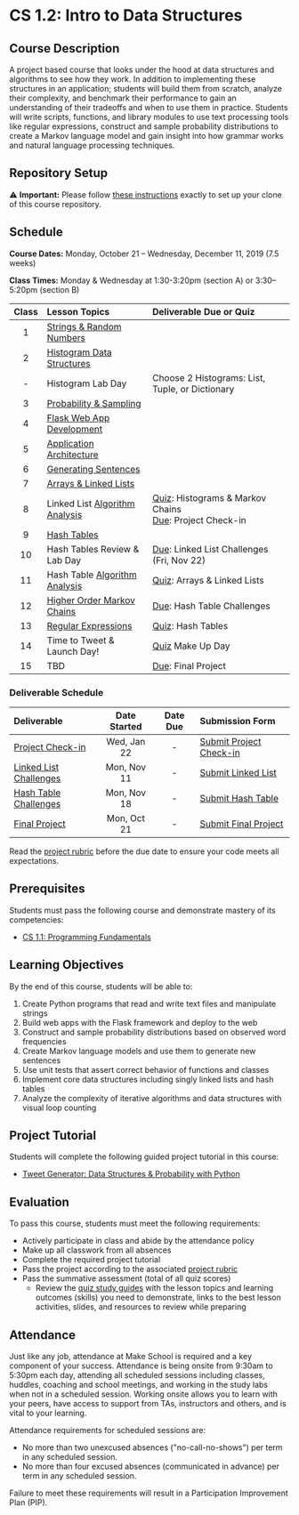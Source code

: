 # CS 1.2: Intro to Data Structures

## Course Description

A project based course that looks under the hood at data structures and algorithms to see how they work. In addition to implementing these structures in an application; students will build them from scratch, analyze their complexity, and benchmark their performance to gain an understanding of their tradeoffs and when to use them in practice. Students will write scripts, functions, and library modules to use text processing tools like regular expressions, construct and sample probability distributions to create a Markov language model and gain insight into how grammar works and natural language processing techniques.


## Repository Setup

:warning: **Important:** Please follow [these instructions](Setup.md) exactly to set up your clone of this course repository.


## Schedule

**Course Dates:** Monday, October 21 – Wednesday, December 11, 2019 (7.5 weeks)

**Class Times:** Monday & Wednesday at 1:30-3:20pm (section A) or 3:30–5:20pm (section B)


| Class | Lesson Topics                      | Deliverable Due or Quiz                                         |
| :---: | :--------------------------------- | :-------------------------------------------------------------- |
|   1   | [Strings & Random Numbers][]       |                                                                 |
|   2   | [Histogram Data Structures][]      |                                                                 |
|   -   | Histogram Lab Day                  | Choose 2 Histograms: List, Tuple, or Dictionary                 |
|   3   | [Probability & Sampling][]         |                                                                 |
|   4   | [Flask Web App Development][]      |                                                                 |
|   5   | [Application Architecture][]       |                                                                 |
|   6   | [Generating Sentences][]           |                                                                 |
|   7   | [Arrays & Linked Lists][]          |                                                                 |
|   8   | Linked List [Algorithm Analysis][] | [Quiz]: Histograms & Markov Chains <br> [Due]: Project Check-in |
|   9   | [Hash Tables][]                    |                                                                 |
|  10   | Hash Tables Review & Lab Day       | [Due]: Linked List Challenges (Fri, Nov 22)                     |
|  11   | Hash Table [Algorithm Analysis][]  | [Quiz]: Arrays & Linked Lists                                   |
|  12   | [Higher Order Markov Chains][]     | [Due]: Hash Table Challenges                                    |
|  13   | [Regular Expressions][]            | [Quiz]: Hash Tables                                             |
|  14   | Time to Tweet & Launch Day!        | [Quiz] Make Up Day                                              |
|  15   | TBD                                | [Due]: Final Project                                            |

[Strings & Random Numbers]: Lessons/RandomStrings.md
[Histogram Data Structures]: Lessons/Histograms.md
[Probability & Sampling]: Lessons/Probability.md
[Flask Web App Development]: Lessons/FlaskWebApp.md
[Application Architecture]: Lessons/Architecture.md
[Generating Sentences]: Lessons/Sentences.md
[Arrays & Linked Lists]: Lessons/ArraysLinkedLists.md
[Hash Tables]: Lessons/HashTables.md
[Algorithm Analysis]: Lessons/AlgorithmAnalysis.md
[Higher Order Markov Chains]: Lessons/MarkovChains.md
[Regular Expressions]: Lessons/RegularExpressions.md

[Due]: ReadMe.md#Deliverable-Schedule
[Quiz]: https://make.sc/cs12-quiz-study-guides


### Deliverable Schedule

| Deliverable                | Date Started | Date Due | Submission Form             |
| :------------------------- | :----------: | :------: | :-------------------------- |
| [Project Check-in][]       | Wed, Jan 22  |    -     | [Submit Project Check-in][] |
| [Linked List Challenges][] | Mon, Nov 11  |    -     | [Submit Linked List][]      |
| [Hash Table Challenges][]  | Mon, Nov 18  |    -     | [Submit Hash Table][]       |
| [Final Project][]          | Mon, Oct 21  |    -     | [Submit Final Project][]    |

Read the [project rubric][] before the due date to ensure your code meets all expectations.

[Project Check-in]: Lessons/FlaskWebApp.md
[Linked List Challenges]: Lessons/ArraysLinkedLists.md#Challenges
[Hash Table Challenges]: Lessons/HashTables.md#Challenges
[Final Project]: Lessons/MarkovChains.md

[Submit Project Check-in]: https://gradescope.com
[Submit Linked List]: https://gradescope.com
[Submit Hash Table]: https://gradescope.com
[Submit Final Project]: https://gradescope.com

[project rubric]: https://make.sc/cs12-rubric


## Prerequisites

Students must pass the following course and demonstrate mastery of its competencies:
-   [CS 1.1: Programming Fundamentals](https://make.sc/cs11)


## Learning Objectives

By the end of this course, students will be able to:
1.   Create Python programs that read and write text files and manipulate strings
1.   Build web apps with the Flask framework and deploy to the web
1.   Construct and sample probability distributions based on observed word frequencies
1.   Create Markov language models and use them to generate new sentences
1.   Use unit tests that assert correct behavior of functions and classes
1.   Implement core data structures including singly linked lists and hash tables
1.   Analyze the complexity of iterative algorithms and data structures with visual loop counting


## Project Tutorial

Students will complete the following guided project tutorial in this course:
-   [Tweet Generator: Data Structures & Probability with Python](https://makeschool.org/mediabook/oa/tutorials/tweet-generator--data-structures---probability-with-python/lets-get-started/)


## Evaluation

To pass this course, students must meet the following requirements:
-   Actively participate in class and abide by the attendance policy
-   Make up all classwork from all absences
-   Complete the required project tutorial
-   Pass the project according to the associated [project rubric][]
-   Pass the summative assessment (total of all quiz scores)
    - Review the [quiz study guides][] with the lesson topics and learning outcomes (skills) you need to demonstrate, links to the best lesson activities, slides, and resources to review while preparing

[quiz study guides]: https://make.sc/cs12-quiz-study-guides


## Attendance

Just like any job, attendance at Make School is required and a key component of your success. Attendance is being onsite from 9:30am to 5:30pm each day, attending all scheduled sessions including classes, huddles, coaching and school meetings, and working in the study labs when not in a scheduled session. Working onsite allows you to learn with your peers, have access to support from TAs, instructors and others, and is vital to your learning.

Attendance requirements for scheduled sessions are:
-   No more than two unexcused absences ("no-call-no-shows") per term in any scheduled session.
-   No more than four excused absences (communicated in advance) per term in any scheduled session.

Failure to meet these requirements will result in a Participation Improvement Plan (PIP).
